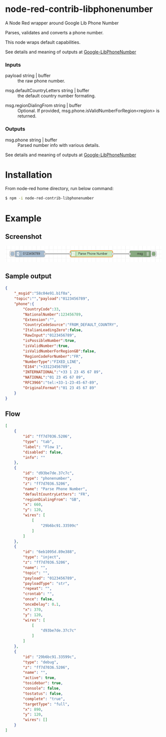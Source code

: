 # node-red-contrib-libphonenumber

<p>A Node Red wrapper around Google Lib Phone Number</p>
<p>Parses, validates and converts a phone number.</p>
<p>This node wraps default capabilities.</p>
<p>See details and meaning of outputs at <a href="https://www.npmjs.com/package/google-libphonenumber">Google-LibPhoneNumber</a></p>

<h3>Inputs</h3>
    <dl class="message-properties">
        <dt>payload
            <span class="property-type">string | buffer</span>
        </dt>
        <dd> the raw phone number. </dd>            
    </dl>
    <dl class="message-properties">
        <dt>msg.defaultCountryLetters
            <span class="property-type">string | buffer</span>
        </dt>
        <dd> the default country number formating. </dd>            
    </dl>
    <dl class="message-properties">
        <dt>msg.regionDialingFrom
            <span class="property-type">string | buffer</span>
        </dt>
        <dd> Optional. If provided, msg.phone.isValidNumberForRegion&lt;region&gt; is returned.</dd>            
    </dl>
<h3>Outputs</h3>
    <dl class="message-properties">
        <dt>msg.phone
            <span class="property-type">string | buffer</span>
        </dt>
        <dd> Parsed number info with various details.</dd>            
    </dl>
<p>See details and meaning of outputs at <a href="https://www.npmjs.com/package/google-libphonenumber">Google-LibPhoneNumber</a></p>

# Installation

From node-red home directory, run below command:

```bash
$ npm -i node-red-contrib-libphonenumber
```

# Example

## Screenshot

![Basic parse flow](/example/example.png)

## Sample output

```json
{
    "_msgid":"58c04e91.b1f0a",
    "topic":"","payload":"0123456789",
    "phone":{
        "CountryCode":33,
        "NationalNumber":123456789,
        "Extension":"",
        "CountryCodeSource":"FROM_DEFAULT_COUNTRY",
        "ItalianLeadingZero":false,
        "RawInput":"0123456789",
        "isPossibleNumber":true,
        "isValidNumber":true,
        "isValidNumberForRegionGB":false,
        "RegionCodeForNumber":"FR",
        "NumberType":"FIXED_LINE",
        "E164":"+33123456789",
        "INTERNATIONAL":"+33 1 23 45 67 89",
        "NATIONAL":"01 23 45 67 89",
        "RFC3966":"tel:+33-1-23-45-67-89",
        "OriginalFormat":"01 23 45 67 89"
    }
}
```

## Flow

```json
[
    {
        "id": "ff7d7036.5206",
        "type": "tab",
        "label": "Flow 1",
        "disabled": false,
        "info": ""
    },
    {
        "id": "d93be7de.37c7c",
        "type": "phonenumber",
        "z": "ff7d7036.5206",
        "name": "Parse Phone Number",
        "defaultCountryLetters": "FR",
        "regionDialingFrom": "GB",
        "x": 660,
        "y": 120,
        "wires": [
            [
                "29b6bc91.33599c"
            ]
        ]
    },
    {
        "id": "6eb1095d.89e388",
        "type": "inject",
        "z": "ff7d7036.5206",
        "name": "",
        "topic": "",
        "payload": "0123456789",
        "payloadType": "str",
        "repeat": "",
        "crontab": "",
        "once": false,
        "onceDelay": 0.1,
        "x": 370,
        "y": 120,
        "wires": [
            [
                "d93be7de.37c7c"
            ]
        ]
    },
    {
        "id": "29b6bc91.33599c",
        "type": "debug",
        "z": "ff7d7036.5206",
        "name": "",
        "active": true,
        "tosidebar": true,
        "console": false,
        "tostatus": false,
        "complete": "true",
        "targetType": "full",
        "x": 890,
        "y": 120,
        "wires": []
    }
]
```
